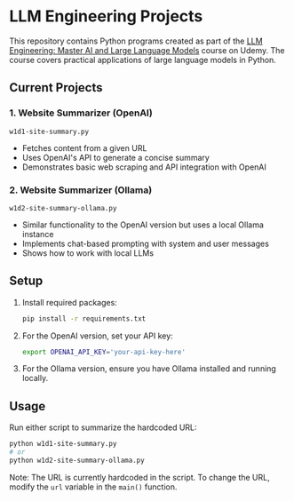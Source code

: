 # LLM Engineering Projects

This repository contains Python programs created as part of the [LLM Engineering: Master AI and Large Language Models](https://www.udemy.com/course/llm-engineering-master-ai-and-large-language-models) course on Udemy. The course covers practical applications of large language models in Python.

## Current Projects

### 1. Website Summarizer (OpenAI)
`w1d1-site-summary.py`
- Fetches content from a given URL
- Uses OpenAI's API to generate a concise summary
- Demonstrates basic web scraping and API integration with OpenAI

### 2. Website Summarizer (Ollama)
`w1d2-site-summary-ollama.py`
- Similar functionality to the OpenAI version but uses a local Ollama instance
- Implements chat-based prompting with system and user messages
- Shows how to work with local LLMs

## Setup

1. Install required packages:
   ```bash
   pip install -r requirements.txt
   ```

2. For the OpenAI version, set your API key:
   ```bash
   export OPENAI_API_KEY='your-api-key-here'
   ```

3. For the Ollama version, ensure you have Ollama installed and running locally.


## Usage

Run either script to summarize the hardcoded URL:
```bash
python w1d1-site-summary.py
# or
python w1d2-site-summary-ollama.py
```

Note: The URL is currently hardcoded in the script. To change the URL, modify the `url` variable in the `main()` function.


